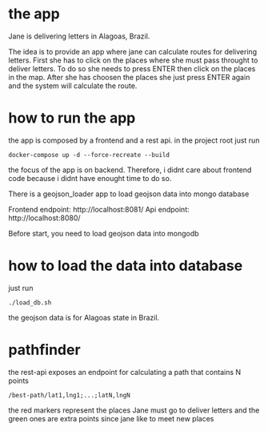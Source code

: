 # the app

Jane is delivering letters in Alagoas, Brazil.

The idea is to provide an app where jane can calculate routes for delivering letters.
First she has to click on the places where she must pass throught to deliver letters.
To do so she needs to press ENTER then click on the places in the map. After she has
choosen the places she just press ENTER again and the system will calculate the route.

# how to run the app

the app is composed by a frontend and a rest api. in the project root just run

```docker-compose up -d --force-recreate --build```

the focus of the app is on backend. Therefore, i didnt care about frontend code because i didnt have enought time to do so.

There is a geojson_loader app to load geojson data into mongo database

Frontend endpoint: http://localhost:8081/
Api endpoint: http://localhost:8080/ 

Before start, you need to load geojson data into mongodb

# how to load the data into database 

just run 

```./load_db.sh```

the geojson data is for Alagoas state in Brazil.

# pathfinder

the rest-api exposes an endpoint for calculating a path that contains N points

```/best-path/lat1,lng1;...;latN,lngN```

the red markers represent the places Jane must go to deliver letters and the green ones are extra points since jane like to meet new places


